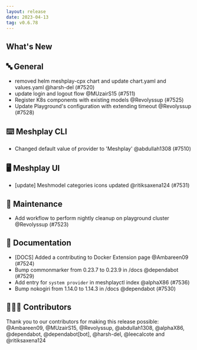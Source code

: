```yaml
---
layout: release
date: 2023-04-13
tag: v0.6.78
---
```


## What's New
## 🔤 General
- removed helm meshplay-cpx chart and update chart.yaml and values.yaml  @harsh-del (#7520)
- update login and logout flow @MUzairS15 (#7511)
- Register K8s components with existing models  @Revolyssup (#7525)
- Update Playground's configuration with extending timeout @Revolyssup (#7528)

## ⌨️ Meshplay CLI

- Changed default value of provider to 'Meshplay' @abdullah1308 (#7510)

## 🖥 Meshplay UI

- [update] Meshmodel categories icons updated @ritiksaxena124 (#7531)

## 🧰 Maintenance

- Add workflow to perform nightly cleanup on playground cluster @Revolyssup (#7523)

## 📖 Documentation

- [DOCS] Added a contributing to Docker Extension page @Ambareen09 (#7524)
- Bump commonmarker from 0.23.7 to 0.23.9 in /docs @dependabot (#7529)
- Add entry for `system provider` in meshplayctl index @alphaX86 (#7536)
- Bump nokogiri from 1.14.0 to 1.14.3 in /docs @dependabot (#7530)

## 👨🏽‍💻 Contributors

Thank you to our contributors for making this release possible:
@Ambareen09, @MUzairS15, @Revolyssup, @abdullah1308, @alphaX86, @dependabot, @dependabot[bot], @harsh-del, @leecalcote and @ritiksaxena124
